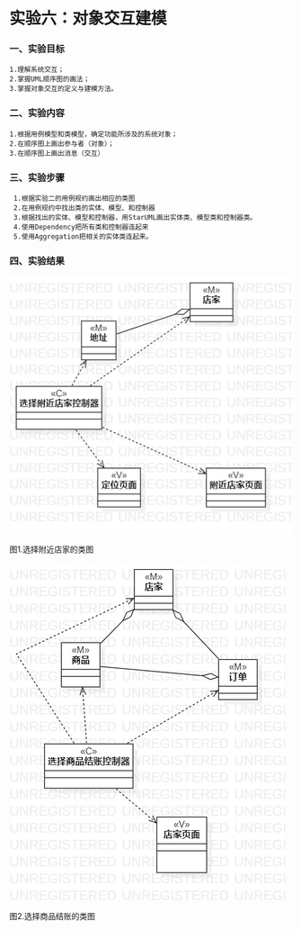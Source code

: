 # 实验六：对象交互建模

### 一、实验目标
    1.理解系统交互；
    2.掌握UML顺序图的画法；
    3.掌握对象交互的定义与建模方法。

### 二、实验内容
    1.根据用例模型和类模型，确定功能所涉及的系统对象；
    2.在顺序图上画出参与者（对象）；
    3.在顺序图上画出消息（交互）
       
 ### 三、实验步骤
     1.根据实验二的用例规约画出相应的类图
     2.在用例规约中找出类的实体、模型、和控制器
     3.根据找出的实体、模型和控制器，用StarUML画出实体类、模型类和控制器类。
     4.使用Dependency把所有类和控制器连起来
     5.使用Aggregation把相关的实体类连起来。
     
     
     

### 四、实验结果

  ![类图1](./shiyan4-1.jpg)
  
  
  
  
  图1.选择附近店家的类图
  
  
  ![类图图2](./shiyan4-2.jpg)
  
  
  
  
  图2.选择商品结账的类图
  
  

